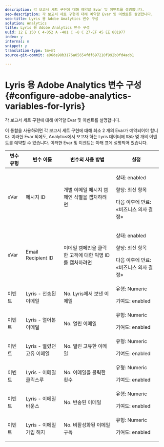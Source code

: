 ```yaml
---
description: 각 보고서 세트 구현에 대해 예약할 Evar 및 이벤트를 설명합니다.
seo-description: 각 보고서 세트 구현에 대해 예약할 Evar 및 이벤트를 설명합니다.
seo-title: Lyris 용 Adobe Analytics 변수 구성
solution: Analytics
title: Lyris 용 Adobe Analytics 변수 구성
uuid: 12 E 150 C 4-052 A -481 C -8 C 27-EF 45 EE 801977
index: y
internal: n
snippet: y
translation-type: tm+mt
source-git-commit: e96de98b3176a05654fdf697210f992b0fd4adb1

---
```



# Lyris 용 Adobe Analytics 변수 구성{#configure-adobe-analytics-variables-for-lyris}

각 보고서 세트 구현에 대해 예약할 Evar 및 이벤트를 설명합니다.

이 통합을 사용하려면 각 보고서 세트 구현에 대해 최소 2 개의 Evar가 예약되어야 합니다. 이러한 Evar 외에도, Analytics에서 보고자 하는 Lyris 데이터에 따라 몇 개의 이벤트를 예약할 수 있습니다. 이러한 Evar 및 이벤트는 아래 표에 설명되어 있습니다.

<table id="table_43E32344E9E54FED8491F28047249329"> 
 <thead> 
  <tr> 
   <th colname="col1" class="entry"> 변수 유형 </th> 
   <th colname="col2" class="entry"> 변수 이름 </th> 
   <th colname="col3" class="entry"> 변수의 사용 방법 </th> 
   <th colname="col4" class="entry"> 설정 </th> 
  </tr>
 </thead>
 <tbody> 
  <tr> 
   <td colname="col1"> eVar </td> 
   <td colname="col2"> 메시지 ID </td> 
   <td colname="col3"> 개별 이메일 메시지 캠페인 식별을 캡처하려면 </td> 
   <td colname="col4"> <p>상태: enabled </p> <p>할당: 최신 항목 </p> <p>다음 이후에 만료: «비즈니스 의사 결정» </p> </td> 
  </tr> 
  <tr> 
   <td colname="col1"> eVar </td> 
   <td colname="col2"> Email Recipient ID </td> 
   <td colname="col3"> 이메일 캠페인을 클릭한 고객에 대한 익명 ID를 캡처하려면 </td> 
   <td colname="col4"> <p>상태: enabled </p> <p>할당: 최신 항목 </p> <p>다음 이후에 만료: «비즈니스 의사 결정» </p> </td> 
  </tr> 
  <tr> 
   <td colname="col1"> 이벤트 </td> 
   <td colname="col2"> Lyris - 전송된 이메일 </td> 
   <td colname="col3"> No. Lyris에서 보낸 이메일 </td> 
   <td colname="col4">유형: Numeric <p>기여도: enabled </p> </td> 
  </tr> 
  <tr> 
   <td colname="col1"> 이벤트 </td> 
   <td colname="col2"> Lyris - 열어본 이메일 </td> 
   <td colname="col3"> No. 열린 이메일 </td> 
   <td colname="col4">유형: Numeric <p>기여도: enabled </p> </td> 
  </tr> 
  <tr> 
   <td colname="col1"> 이벤트 </td> 
   <td colname="col2"> Lyris - 열렸던 고유 이메일 </td> 
   <td colname="col3"> No. 열린 고유한 이메일 </td> 
   <td colname="col4">유형: Numeric <p>기여도: enabled </p> </td> 
  </tr> 
  <tr> 
   <td colname="col1"> 이벤트 </td> 
   <td colname="col2"> Lyris - 이메일 클릭스루 </td> 
   <td colname="col3"> No. 이메일을 클릭한 횟수 </td> 
   <td colname="col4">유형: Numeric <p>기여도: enabled </p> </td> 
  </tr> 
  <tr> 
   <td colname="col1"> 이벤트 </td> 
   <td colname="col2"> Lyris - 이메일 바운스 </td> 
   <td colname="col3"> No. 반송된 이메일 </td> 
   <td colname="col4">유형: Numeric <p>기여도: enabled </p> </td> 
  </tr> 
  <tr> 
   <td colname="col1"> 이벤트 </td> 
   <td colname="col2"> Lyris - 이메일 가입 해지 </td> 
   <td colname="col3"> No. 비활성화된 이메일 구독 </td> 
   <td colname="col4">유형: Numeric <p>기여도: enabled </p> </td> 
  </tr> 
 </tbody> 
</table>


